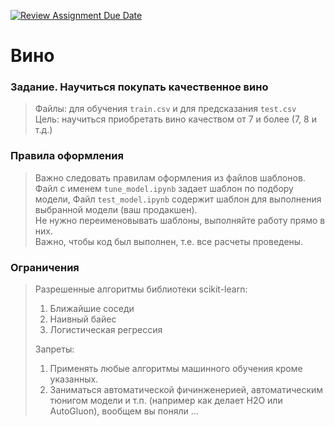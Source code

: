 [![Review Assignment Due Date](https://classroom.github.com/assets/deadline-readme-button-22041afd0340ce965d47ae6ef1cefeee28c7c493a6346c4f15d667ab976d596c.svg)](https://classroom.github.com/a/YGMyh6t1)
# Вино

### Задание. Научиться покупать качественное вино 
>Файлы: для обучения  `train.csv` и для предсказания `test.csv`<br>
>Цель: научиться приобретать вино качеством от 7 и более (7, 8 и т.д.)


### Правила оформления
>Важно следовать правилам оформления из файлов шаблонов. Файл с именем `tune_model.ipynb` задает шаблон по подбору модели,
>Файл `test_model.ipynb` содержит шаблон для выполнения выбранной модели (ваш продакшен). <br>
>Не нужно переименовывать шаблоны, выполняйте работу прямо в них.<br>
>Важно, чтобы код был выполнен, т.е. все расчеты проведены.

### Ограничения
>Разрешенные алгоритмы библиотеки scikit-learn:
>1. Ближайшие соседи
>2. Наивный байес
>3. Логистическая регрессия
>   
>Запреты:
>1. Применять любые алгоритмы машинного обучения кроме указанных.
>2. Заниматься автоматической фичинженерией, автоматическим тюнигом модели и т.п. (например как делает H2O или AutoGluon), вообщем вы поняли ...



